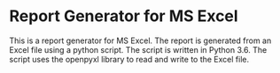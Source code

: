 # Report Generator for MS Excel

This is a report generator for MS Excel. The report is generated from an Excel file using a python script. The script is written in Python 3.6. The script uses the openpyxl library to read and write to the Excel file. 
